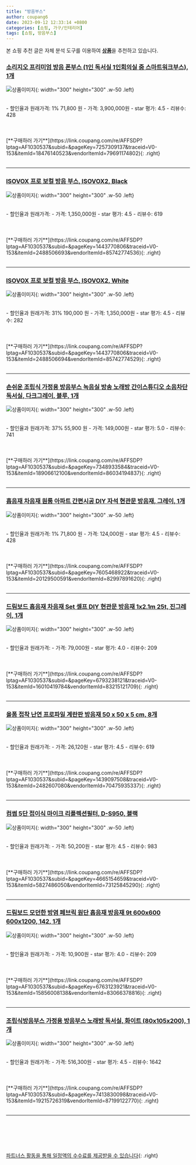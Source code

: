 ```yaml
---
title: "방음부스"
author: coupang6
date: 2023-09-12 12:33:14 +0800
categories: [쇼핑, 가구/인테리어]
tags: [쇼핑, 방음부스]
---
```


본 쇼핑 추천 글은 자체 분석 도구를 이용하여 [**상품**](https://link.coupang.com/a/bao1ui)을 추천하고 있습니다.

### [소리지오 프리미엄 방음 폰부스 (1인 독서실 1인회의실 줌 스마트워크부스), 1개](https://link.coupang.com/re/AFFSDP?lptag=AF1030537&subid=&pageKey=7257309137&traceid=V0-153&itemId=18476140523&vendorItemId=79691174802)

![상품이미지](https://thumbnail6.coupangcdn.com/thumbnails/remote/230x230ex/image/vendor_inventory/f9f3/7ebea444c0394a7da6da05786716183c4a3c450735d2868bd86df4cec077.jpg){: width="300" height="300" .w-50 .left}


<br>
- 할인율과 원래가격: 1%  71,800   원
- 가격: 3,900,000원
- star 평가: 4.5
- 리뷰수: 428
<br>
<br>
<br>
<br>
[**구매하러 가기**](https://link.coupang.com/re/AFFSDP?lptag=AF1030537&subid=&pageKey=7257309137&traceid=V0-153&itemId=18476140523&vendorItemId=79691174802){: .right}
<br>
<br>

---

### [ISOVOX 프로 보컬 방음 부스, ISOVOX2, Black](https://link.coupang.com/re/AFFSDP?lptag=AF1030537&subid=&pageKey=1443770806&traceid=V0-153&itemId=2488506693&vendorItemId=85742774536)

![상품이미지](https://thumbnail10.coupangcdn.com/thumbnails/remote/230x230ex/image/vendor_inventory/6a1b/468ce227d23cd028944734a0a097293c828a449c203775f7fdacf2a15204.jpg){: width="300" height="300" .w-50 .left}


<br>
- 할인율과 원래가격: 
- 가격: 1,350,000원
- star 평가: 4.5
- 리뷰수: 619
<br>
<br>
<br>
<br>
[**구매하러 가기**](https://link.coupang.com/re/AFFSDP?lptag=AF1030537&subid=&pageKey=1443770806&traceid=V0-153&itemId=2488506693&vendorItemId=85742774536){: .right}
<br>
<br>

---

### [ISOVOX 프로 보컬 방음 부스, ISOVOX2, White](https://link.coupang.com/re/AFFSDP?lptag=AF1030537&subid=&pageKey=1443770806&traceid=V0-153&itemId=2488506694&vendorItemId=85742774529)

![상품이미지](https://thumbnail10.coupangcdn.com/thumbnails/remote/230x230ex/image/vendor_inventory/b9fe/5215bfd0397421adce8daf8bc50afb2a6e39cb474bde546c9e23d8511dce.jpg){: width="300" height="300" .w-50 .left}


<br>
- 할인율과 원래가격: 31%  190,000   원
- 가격: 1,350,000원
- star 평가: 4.5
- 리뷰수: 282
<br>
<br>
<br>
<br>
[**구매하러 가기**](https://link.coupang.com/re/AFFSDP?lptag=AF1030537&subid=&pageKey=1443770806&traceid=V0-153&itemId=2488506694&vendorItemId=85742774529){: .right}
<br>
<br>

---

### [손쉬운 조립식 가정용 방음부스 녹음실 방송 노래방 간이스튜디오 소음차단 독서실, 다크그레이, 블루, 1개](https://link.coupang.com/re/AFFSDP?lptag=AF1030537&subid=&pageKey=7348933584&traceid=V0-153&itemId=18906612100&vendorItemId=86034194837)

![상품이미지](https://thumbnail10.coupangcdn.com/thumbnails/remote/230x230ex/image/vendor_inventory/de3b/1391627391f6cea67810cd691a0d26b9f5cf66e95f4f39f4a1861525436c.png){: width="300" height="300" .w-50 .left}


<br>
- 할인율과 원래가격: 37%  55,900   원
- 가격: 149,000원
- star 평가: 5.0
- 리뷰수: 741
<br>
<br>
<br>
<br>
[**구매하러 가기**](https://link.coupang.com/re/AFFSDP?lptag=AF1030537&subid=&pageKey=7348933584&traceid=V0-153&itemId=18906612100&vendorItemId=86034194837){: .right}
<br>
<br>

---

### [흡음재 차음재 원룸 아파트 간편시공 DIY 자석 현관문 방음재, 그레이, 1개](https://link.coupang.com/re/AFFSDP?lptag=AF1030537&subid=&pageKey=7605468922&traceid=V0-153&itemId=20129500591&vendorItemId=82997891620)

![상품이미지](https://thumbnail6.coupangcdn.com/thumbnails/remote/230x230ex/image/vendor_inventory/1e41/e6ea2ae5c3d46c3870f9dd8ec87d86c956c7190d22a3366c994730b36c83.jpg){: width="300" height="300" .w-50 .left}


<br>
- 할인율과 원래가격: 1%  71,800   원
- 가격: 124,000원
- star 평가: 4.5
- 리뷰수: 428
<br>
<br>
<br>
<br>
[**구매하러 가기**](https://link.coupang.com/re/AFFSDP?lptag=AF1030537&subid=&pageKey=7605468922&traceid=V0-153&itemId=20129500591&vendorItemId=82997891620){: .right}
<br>
<br>

---

### [드림보드 흡음재 차음재 Set 셀프 DIY 현관문 방음재 1x2.1m 25t, 진그레이, 1개](https://link.coupang.com/re/AFFSDP?lptag=AF1030537&subid=&pageKey=6793238121&traceid=V0-153&itemId=16010419784&vendorItemId=83215121709)

![상품이미지](https://thumbnail8.coupangcdn.com/thumbnails/remote/230x230ex/image/vendor_inventory/8f08/4dc7b3191d29de3767edad29b3527505eb9016dc3fb44dcd78020aee5a50.jpg){: width="300" height="300" .w-50 .left}


<br>
- 할인율과 원래가격: 
- 가격: 79,000원
- star 평가: 4.0
- 리뷰수: 209
<br>
<br>
<br>
<br>
[**구매하러 가기**](https://link.coupang.com/re/AFFSDP?lptag=AF1030537&subid=&pageKey=6793238121&traceid=V0-153&itemId=16010419784&vendorItemId=83215121709){: .right}
<br>
<br>

---

### [올폼 접착 난연 프로파일 계란판 방음재 50 x 50 x 5 cm, 8개](https://link.coupang.com/re/AFFSDP?lptag=AF1030537&subid=&pageKey=1439097508&traceid=V0-153&itemId=2482607080&vendorItemId=70475935337)

![상품이미지](https://thumbnail6.coupangcdn.com/thumbnails/remote/230x230ex/image/retail/images/4274035341474360-b5eb6f86-ca7a-4a6a-bc0d-3f533fcc2f03.jpg){: width="300" height="300" .w-50 .left}


<br>
- 할인율과 원래가격: 
- 가격: 26,120원
- star 평가: 4.5
- 리뷰수: 619
<br>
<br>
<br>
<br>
[**구매하러 가기**](https://link.coupang.com/re/AFFSDP?lptag=AF1030537&subid=&pageKey=1439097508&traceid=V0-153&itemId=2482607080&vendorItemId=70475935337){: .right}
<br>
<br>

---

### [컴썸 5단 접이식 마이크 리플렉션필터, D-S950, 블랙](https://link.coupang.com/re/AFFSDP?lptag=AF1030537&subid=&pageKey=4665154659&traceid=V0-153&itemId=5827486050&vendorItemId=73125845290)

![상품이미지](https://thumbnail7.coupangcdn.com/thumbnails/remote/230x230ex/image/rs_quotation_api/axeektxc/c02ab1e704a84bc59a729506670a47fe.jpg){: width="300" height="300" .w-50 .left}


<br>
- 할인율과 원래가격: 
- 가격: 50,200원
- star 평가: 4.5
- 리뷰수: 983
<br>
<br>
<br>
<br>
[**구매하러 가기**](https://link.coupang.com/re/AFFSDP?lptag=AF1030537&subid=&pageKey=4665154659&traceid=V0-153&itemId=5827486050&vendorItemId=73125845290){: .right}
<br>
<br>

---

### [드림보드 모던한 방염 페브릭 원단 흡음재 방음재 9t 600x600 600x1200, 142, 1개](https://link.coupang.com/re/AFFSDP?lptag=AF1030537&subid=&pageKey=6763123921&traceid=V0-153&itemId=15856008138&vendorItemId=83066378816)

![상품이미지](https://thumbnail7.coupangcdn.com/thumbnails/remote/230x230ex/image/vendor_inventory/947c/a6c9d2e50c413d6dad66717094c38779aea11dcc0a1c27e7330fc54047fe.jpg){: width="300" height="300" .w-50 .left}


<br>
- 할인율과 원래가격: 
- 가격: 10,900원
- star 평가: 4.0
- 리뷰수: 209
<br>
<br>
<br>
<br>
[**구매하러 가기**](https://link.coupang.com/re/AFFSDP?lptag=AF1030537&subid=&pageKey=6763123921&traceid=V0-153&itemId=15856008138&vendorItemId=83066378816){: .right}
<br>
<br>

---

### [조립식방음부스 가정용 방음부스 노래방 독서실, 화이트 (80x105x200), 1개](https://link.coupang.com/re/AFFSDP?lptag=AF1030537&subid=&pageKey=7413830098&traceid=V0-153&itemId=19215726319&vendorItemId=87199122770)

![상품이미지](https://thumbnail7.coupangcdn.com/thumbnails/remote/230x230ex/image/vendor_inventory/153f/ba45b752b293ee131c0add87c5928fce05a3185a693de8c198801f7017dd.png){: width="300" height="300" .w-50 .left}


<br>
- 할인율과 원래가격: 
- 가격: 516,300원
- star 평가: 4.5
- 리뷰수: 1642
<br>
<br>
<br>
<br>
[**구매하러 가기**](https://link.coupang.com/re/AFFSDP?lptag=AF1030537&subid=&pageKey=7413830098&traceid=V0-153&itemId=19215726319&vendorItemId=87199122770){: .right}
<br>
<br>

---
<br><br><br><br><br> [파트너스 활동을 통해 일정액의 수수료를 제공받을 수 있습니다](https://link.coupang.com/a/bao1ui){: .right}